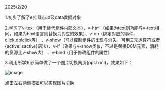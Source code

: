 2025/2/20

1.初步了解了el挂载点以及data数据对象

2.学习了v-text（用于替代组件内部文本）、v-html（如果为text则功能与v-text相同，如果为html语言则替换为对应的效果）、v-on（绑定对应的事件，click,dblclick等）
、v-show（可以控制组件的出现与消失，可用三元运算符或者{active:isactive}语法）、v-if（效果与v-show类似，不过是替换DOM元素，消耗的资源比v-show大）
、v-bind（用于修改组件的属性）

3.利用所学知识简单做了一个图片切换网页(ppt.html)，效果如下：

![image](https://github.com/user-attachments/assets/f661c85b-adf2-476a-b862-3fbaf44a0268)


点击左右两侧按钮可以实现图片切换
